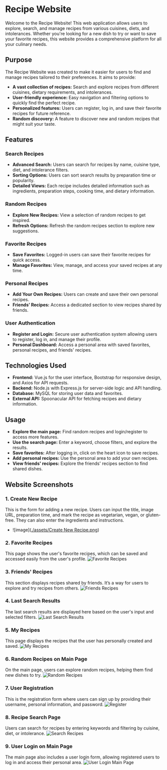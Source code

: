 # Recipe Website

Welcome to the Recipe Website! This web application allows users to explore, search, and manage recipes from various cuisines, diets, and intolerances. Whether you're looking for a new dish to try or want to save your favorite recipes, this website provides a comprehensive platform for all your culinary needs.

## Purpose

The Recipe Website was created to make it easier for users to find and manage recipes tailored to their preferences. It aims to provide:

- **A vast collection of recipes:** Search and explore recipes from different cuisines, dietary requirements, and intolerances.
- **User-friendly experience:** Easy navigation and filtering options to quickly find the perfect recipe.
- **Personalized features:** Users can register, log in, and save their favorite recipes for future reference.
- **Random discovery:** A feature to discover new and random recipes that might suit your taste.

## Features

### Search Recipes
- **Advanced Search:** Users can search for recipes by name, cuisine type, diet, and intolerance filters.
- **Sorting Options:** Users can sort search results by preparation time or popularity.
- **Detailed Views:** Each recipe includes detailed information such as ingredients, preparation steps, cooking time, and dietary information.

### Random Recipes
- **Explore New Recipes:** View a selection of random recipes to get inspired.
- **Refresh Options:** Refresh the random recipes section to explore new suggestions.

### Favorite Recipes
- **Save Favorites:** Logged-in users can save their favorite recipes for quick access.
- **Manage Favorites:** View, manage, and access your saved recipes at any time.

### Personal Recipes
- **Add Your Own Recipes:** Users can create and save their own personal recipes.
- **Friends’ Recipes:** Access a dedicated section to view recipes shared by friends.

### User Authentication
- **Register and Login:** Secure user authentication system allowing users to register, log in, and manage their profile.
- **Personal Dashboard:** Access a personal area with saved favorites, personal recipes, and friends' recipes.

## Technologies Used

- **Frontend:** Vue.js for the user interface, Bootstrap for responsive design, and Axios for API requests.
- **Backend:** Node.js with Express.js for server-side logic and API handling.
- **Database:** MySQL for storing user data and favorites.
- **External API:** Spoonacular API for fetching recipes and dietary information.

## Usage

- **Explore the main page:** Find random recipes and login/register to access more features.
- **Use the search page:** Enter a keyword, choose filters, and explore the results.
- **Save favorites:** After logging in, click on the heart icon to save recipes.
- **Add personal recipes:** Use the personal area to add your own recipes.
- **View friends' recipes:** Explore the friends' recipes section to find shared dishes.

## Website Screenshots

### 1. Create New Recipe
This is the form for adding a new recipe. Users can input the title, image URL, preparation time, and mark the recipe as vegetarian, vegan, or gluten-free. They can also enter the ingredients and instructions.
- ![image]([./assets/Create New Recipe.png](https://github.com/yaelkan1997/Recipe-Website/blob/2dafed27ebb6eae7aa2286a0738496b015a81bfc/assets/Create%20New%20Recipe.png)) 

### 2. Favorite Recipes
This page shows the user's favorite recipes, which can be saved and accessed easily from the user's profile.
![Favorite Recipes](./path_to_images/favorite_recipes.png)

### 3. Friends' Recipes
This section displays recipes shared by friends. It’s a way for users to explore and try recipes from others.
![Friends Recipes](./path_to_images/friends_recipes.png)

### 4. Last Search Results
The last search results are displayed here based on the user's input and selected filters.
![Last Search Results](./path_to_images/last_search_results.png)

### 5. My Recipes
This page displays the recipes that the user has personally created and saved.
![My Recipes](./path_to_images/my_recipes.png)

### 6. Random Recipes on Main Page
On the main page, users can explore random recipes, helping them find new dishes to try.
![Random Recipes](./path_to_images/random.png)

### 7. User Registration
This is the registration form where users can sign up by providing their username, personal information, and password.
![Register](./path_to_images/register.png)

### 8. Recipe Search Page
Users can search for recipes by entering keywords and filtering by cuisine, diet, or intolerance.
![Search Recipes](./path_to_images/search.png)

### 9. User Login on Main Page
The main page also includes a user login form, allowing registered users to log in and access their personal area.
![User Login Main Page](./path_to_images/user_login_main_page.png)
